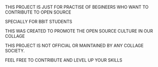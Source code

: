   THIS PROJECT IS JUST FOR PRACTISE OF BEGINEERS WHO WANT TO CONTRIBUTE TO OPEN SOURCE


  SPECIALLY FOR BBIT STUDENTS


  THIS WAS CREATED TO PROMOTE THE OPEN SOURCE CULTURE IN OUR COLLAGE


  THIS PROJECT IS NOT OFFICIAL OR MAINTAINED BY ANY COLLAGE SOCIETY.


  FEEL FREE TO CONTRIBUTE AND LEVEL UP YOUR SKILLS
